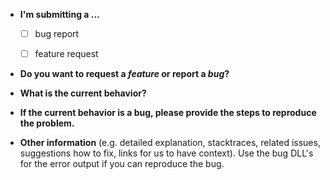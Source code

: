 
* **I'm submitting a ...**
  - [ ] bug report
  - [ ] feature request


* **Do you want to request a *feature* or report a *bug*?**



* **What is the current behavior?**



* **If the current behavior is a bug, please provide the steps to reproduce the problem.**


* **Other information** (e.g. detailed explanation, stacktraces, related issues, suggestions how to fix, links for us to have context). Use the bug DLL's for the error output if you can reproduce the bug.
